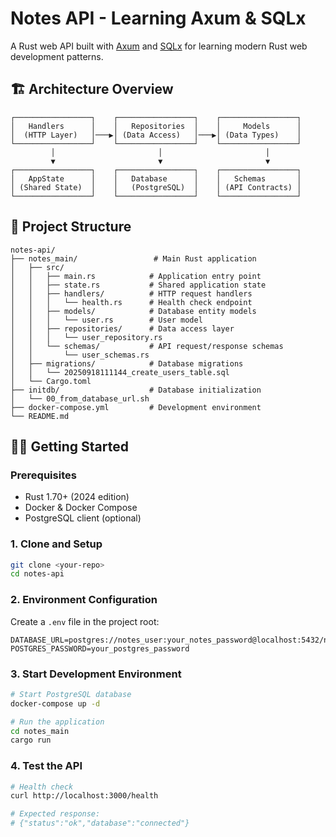 # Notes API - Learning Axum & SQLx

A Rust web API built with [Axum](https://github.com/tokio-rs/axum) and [SQLx](https://github.com/launchbadge/sqlx) for learning modern Rust web development patterns.

## 🏗️ Architecture Overview

```
┌─────────────────┐    ┌─────────────────┐    ┌─────────────────┐
│   Handlers      │    │   Repositories  │    │     Models      │
│  (HTTP Layer)   │───▶│ (Data Access)   │───▶│ (Data Types)    │
└─────────────────┘    └─────────────────┘    └─────────────────┘
         │                       │                       │
         ▼                       ▼                       ▼
┌─────────────────┐    ┌─────────────────┐    ┌─────────────────┐
│   AppState      │    │   Database      │    │   Schemas       │
│ (Shared State)  │    │   (PostgreSQL)  │    │ (API Contracts) │
└─────────────────┘    └─────────────────┘    └─────────────────┘
```

## 📁 Project Structure

```
notes-api/
├── notes_main/                 # Main Rust application
│   ├── src/
│   │   ├── main.rs            # Application entry point
│   │   ├── state.rs           # Shared application state
│   │   ├── handlers/          # HTTP request handlers
│   │   │   └── health.rs      # Health check endpoint
│   │   ├── models/            # Database entity models
│   │   │   └── user.rs        # User model
│   │   ├── repositories/      # Data access layer
│   │   │   └── user_repository.rs
│   │   └── schemas/           # API request/response schemas
│   │       └── user_schemas.rs
│   ├── migrations/            # Database migrations
│   │   └── 20250918111144_create_users_table.sql
│   └── Cargo.toml
├── initdb/                    # Database initialization
│   └── 00_from_database_url.sh
├── docker-compose.yml         # Development environment
└── README.md
```

## 🏃‍♂️ Getting Started

### Prerequisites
- Rust 1.70+ (2024 edition)
- Docker & Docker Compose
- PostgreSQL client (optional)

### 1. Clone and Setup
```bash
git clone <your-repo>
cd notes-api
```

### 2. Environment Configuration
Create a `.env` file in the project root:
```env
DATABASE_URL=postgres://notes_user:your_notes_password@localhost:5432/notes_db
POSTGRES_PASSWORD=your_postgres_password
```

### 3. Start Development Environment
```bash
# Start PostgreSQL database
docker-compose up -d

# Run the application
cd notes_main
cargo run
```

### 4. Test the API
```bash
# Health check
curl http://localhost:3000/health

# Expected response:
# {"status":"ok","database":"connected"}
```
